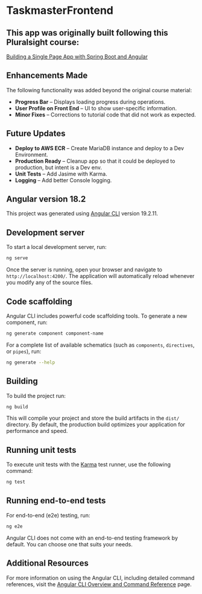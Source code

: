 # TaskmasterFrontend

## This app was originally built following this Pluralsight course:
  
[Building a Single Page App with Spring Boot and Angular](https://app.pluralsight.com/library/courses/spring-framework-angular-building-spa/table-of-contents)

## Enhancements Made

The following functionality was added beyond the original course material:

- **Progress Bar** – Displays loading progress during operations.
- **User Profile on Front End** – UI to show user-specific information.
- **Minor Fixes** – Corrections to tutorial code that did not work as expected.

## Future Updates
- **Deploy to AWS ECR** – Create MariaDB instance and deploy to a Dev Environment.
- **Production Ready** – Cleanup app so that it could be deployed to production, but intent is a Dev env.
- **Unit Tests** – Add Jasime with Karma.
- **Logging** – Add better Console logging.

## Angular version 18.2

This project was generated using [Angular CLI](https://github.com/angular/angular-cli) version 19.2.11.

## Development server

To start a local development server, run:

```bash
ng serve
```

Once the server is running, open your browser and navigate to `http://localhost:4200/`. The application will automatically reload whenever you modify any of the source files.

## Code scaffolding

Angular CLI includes powerful code scaffolding tools. To generate a new component, run:

```bash
ng generate component component-name
```

For a complete list of available schematics (such as `components`, `directives`, or `pipes`), run:

```bash
ng generate --help
```

## Building

To build the project run:

```bash
ng build
```

This will compile your project and store the build artifacts in the `dist/` directory. By default, the production build optimizes your application for performance and speed.

## Running unit tests

To execute unit tests with the [Karma](https://karma-runner.github.io) test runner, use the following command:

```bash
ng test
```

## Running end-to-end tests

For end-to-end (e2e) testing, run:

```bash
ng e2e
```

Angular CLI does not come with an end-to-end testing framework by default. You can choose one that suits your needs.

## Additional Resources

For more information on using the Angular CLI, including detailed command references, visit the [Angular CLI Overview and Command Reference](https://angular.dev/tools/cli) page.
